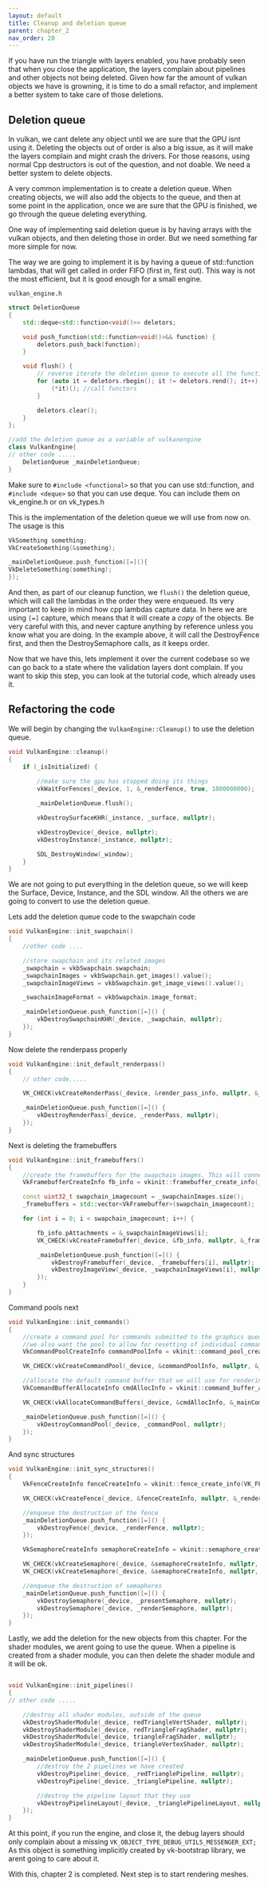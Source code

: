 ```yaml
---
layout: default
title: Cleanup and deletion queue
parent: chapter_2
nav_order: 20
---
```


If you have run the triangle with layers enabled, you have probably seen that when you close the application, the layers complain about pipelines and other objects not being deleted. Given how far the amount of vulkan objects we have is growning, it is time to do a small refactor, and implement a better system to take care of those deletions.

## Deletion queue
In vulkan, we cant delete any object until we are sure that the GPU isnt using it. Deleting the objects out of order is also a big issue, as it will make the layers complain and might crash the drivers. For those reasons, using normal Cpp destructors is out of the question, and not doable. We need a better system to delete objects.

A very common implementation is to create a deletion queue. When creating objects, we will also add the objects to the queue, and then at some point in the application, once we are sure that the GPU is finished, we go through the queue deleting everything. 

One way of implementing said deletion queue is by having arrays with the vulkan objects, and then deleting those in order. But we need something far more simple for now. 

The way we are going to implement it is by having a queue of std::function lambdas, that will get called in order FIFO (first in, first out). This way is not the most efficient, but it is good enough for a small engine.

`vulkan_engine.h`
```cpp
struct DeletionQueue
{
	std::deque<std::function<void()>> deletors;

	void push_function(std::function<void()>&& function) {
		deletors.push_back(function);
	}

	void flush() {
		// reverse iterate the deletion queue to execute all the functions
		for (auto it = deletors.rbegin(); it != deletors.rend(); it++) {
			(*it)(); //call functors
		}

		deletors.clear();
	}
};

//add the deletion queue as a variable of vulkanengine
class VulkanEngine{
// other code .....
	DeletionQueue _mainDeletionQueue;
}
```

Make sure to `#include <functional>` so that you can use std::function, and `#include <deque>` so that you can use deque. You can include them on vk_engine.h or on vk_types.h

This is the implementation of the deletion queue we will use from now on. The usage is this

```cpp
VkSomething something;
VkCreateSomething(&something);

_mainDeletionQueue.push_function([=](){
VkDeleteSomething(something);
});
```

And then, as part of our cleanup function, we `flush()` the deletion queue, which will call the lambdas in the order they were enqueued. 
Its very important to keep in mind how cpp lambdas capture data. In here we are using `[=]` capture, which means that it will create a *copy* of the objects. Be very careful with this, and never capture anything by reference unless you know what you are doing. 
In the example above, it will call the DestroyFence first, and then the DestroySemaphore calls, as it keeps order.

Now that we have this, lets implement it over the current codebase so we can go back to a state where the validation layers dont complain. 
If you want to skip this step, you can look at the tutorial code, which already uses it.

## Refactoring the code
We will begin by changing the `VulkanEngine::Cleanup()` to use the deletion queue.

```cpp
void VulkanEngine::cleanup()
{	
	if (_isInitialized) {
		
		//make sure the gpu has stopped doing its things
		vkWaitForFences(_device, 1, &_renderFence, true, 1000000000);

		_mainDeletionQueue.flush();

		vkDestroySurfaceKHR(_instance, _surface, nullptr);

		vkDestroyDevice(_device, nullptr);
		vkDestroyInstance(_instance, nullptr);

		SDL_DestroyWindow(_window);
	}
}
```

We are not going to put everything in the deletion queue, so we will keep the Surface, Device, Instance, and the SDL window.
All the others we are going to convert to use the deletion queue.


Lets add the deletion queue code to the swapchain code
```cpp
void VulkanEngine::init_swapchain()
{
	//other code ....

	//store swapchain and its related images
	_swapchain = vkbSwapchain.swapchain;
	_swapchainImages = vkbSwapchain.get_images().value();
	_swapchainImageViews = vkbSwapchain.get_image_views().value();

	_swachainImageFormat = vkbSwapchain.image_format;

	_mainDeletionQueue.push_function([=]() {
		vkDestroySwapchainKHR(_device, _swapchain, nullptr);
	});
}
```

Now delete the renderpass properly

```cpp
void VulkanEngine::init_default_renderpass()
{
	// other code.....

	VK_CHECK(vkCreateRenderPass(_device, &render_pass_info, nullptr, &_renderPass));

	_mainDeletionQueue.push_function([=]() {
		vkDestroyRenderPass(_device, _renderPass, nullptr);
    });
}
```

Next is deleting the framebuffers


```cpp
void VulkanEngine::init_framebuffers()
{
	//create the framebuffers for the swapchain images. This will connect the render-pass to the images for rendering
	VkFramebufferCreateInfo fb_info = vkinit::framebuffer_create_info(_renderPass, _windowExtent);

	const uint32_t swapchain_imagecount = _swapchainImages.size();
	_framebuffers = std::vector<VkFramebuffer>(swapchain_imagecount);

	for (int i = 0; i < swapchain_imagecount; i++) {

		fb_info.pAttachments = &_swapchainImageViews[i];
		VK_CHECK(vkCreateFramebuffer(_device, &fb_info, nullptr, &_framebuffers[i]));

		_mainDeletionQueue.push_function([=]() {
			vkDestroyFramebuffer(_device, _framebuffers[i], nullptr);
			vkDestroyImageView(_device, _swapchainImageViews[i], nullptr);
    	});		
	}
}
```

Command pools next

```cpp
void VulkanEngine::init_commands()
{
	//create a command pool for commands submitted to the graphics queue.
	//we also want the pool to allow for resetting of individual command buffers
	VkCommandPoolCreateInfo commandPoolInfo = vkinit::command_pool_create_info(_graphicsQueueFamily, VK_COMMAND_POOL_CREATE_RESET_COMMAND_BUFFER_BIT);

	VK_CHECK(vkCreateCommandPool(_device, &commandPoolInfo, nullptr, &_commandPool));

	//allocate the default command buffer that we will use for rendering
	VkCommandBufferAllocateInfo cmdAllocInfo = vkinit::command_buffer_allocate_info(_commandPool, 1);

	VK_CHECK(vkAllocateCommandBuffers(_device, &cmdAllocInfo, &_mainCommandBuffer));

	_mainDeletionQueue.push_function([=]() {
		vkDestroyCommandPool(_device, _commandPool, nullptr);
	});
}
```


And sync structures 
```cpp
void VulkanEngine::init_sync_structures()
{
	VkFenceCreateInfo fenceCreateInfo = vkinit::fence_create_info(VK_FENCE_CREATE_SIGNALED_BIT);

	VK_CHECK(vkCreateFence(_device, &fenceCreateInfo, nullptr, &_renderFence));

    //enqueue the destruction of the fence
    _mainDeletionQueue.push_function([=]() {
        vkDestroyFence(_device, _renderFence, nullptr);
    });

	VkSemaphoreCreateInfo semaphoreCreateInfo = vkinit::semaphore_create_info();

	VK_CHECK(vkCreateSemaphore(_device, &semaphoreCreateInfo, nullptr, &_presentSemaphore));
	VK_CHECK(vkCreateSemaphore(_device, &semaphoreCreateInfo, nullptr, &_renderSemaphore));

    //enqueue the destruction of semaphores
    _mainDeletionQueue.push_function([=]() {
        vkDestroySemaphore(_device, _presentSemaphore, nullptr);
        vkDestroySemaphore(_device, _renderSemaphore, nullptr);		
    });
}
```

Lastly, we add the deletion for the new objects from this chapter. For the shader modules, we arent going to use the queue.
When a pipeline is created from a shader module, you can then delete the shader module and it will be ok.
```cpp

void VulkanEngine::init_pipelines()
{
// other code .....

	//destroy all shader modules, outside of the queue
	vkDestroyShaderModule(_device, redTriangleVertShader, nullptr);
	vkDestroyShaderModule(_device, redTriangleFragShader, nullptr);
	vkDestroyShaderModule(_device, triangleFragShader, nullptr);
	vkDestroyShaderModule(_device, triangleVertexShader, nullptr);

 	_mainDeletionQueue.push_function([=]() {
		//destroy the 2 pipelines we have created
		vkDestroyPipeline(_device, _redTrianglePipeline, nullptr);
        vkDestroyPipeline(_device, _trianglePipeline, nullptr);

		//destroy the pipeline layout that they use
		vkDestroyPipelineLayout(_device, _trianglePipelineLayout, nullptr);
    });
}

```


At this point, if you run the engine, and close it, the debug layers should only complain about a missing `VK_OBJECT_TYPE_DEBUG_UTILS_MESSENGER_EXT;` As this object is something implicitly created by vk-bootstrap library, we arent going to care about it.

With this, chapter 2 is completed. Next step is to start rendering meshes.